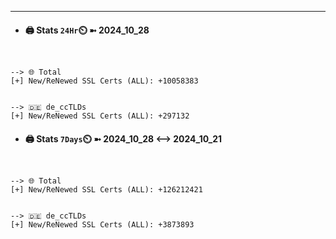 

---
- #### 🖨️ **Stats** `24Hr`⏲️ ➼ 2024_10_28
```console


--> 🌐 Total
[+] New/ReNewed SSL Certs (ALL): +10058383


--> 🇩🇪 de_ccTLDs
[+] New/ReNewed SSL Certs (ALL): +297132

```

- #### 🖨️ **Stats** `7Days`⏲️ ➼ 2024_10_28 <--> 2024_10_21
```console


--> 🌐 Total
[+] New/ReNewed SSL Certs (ALL): +126212421


--> 🇩🇪 de_ccTLDs
[+] New/ReNewed SSL Certs (ALL): +3873893

```

